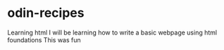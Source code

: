# odin-recipes
Learning html
I will be learning how to write a basic webpage using html foundations
This was    fun     
